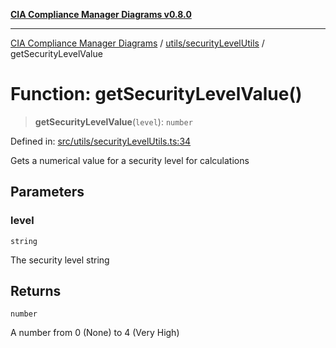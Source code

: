 [**CIA Compliance Manager Diagrams v0.8.0**](../../../README.md)

***

[CIA Compliance Manager Diagrams](../../../modules.md) / [utils/securityLevelUtils](../README.md) / getSecurityLevelValue

# Function: getSecurityLevelValue()

> **getSecurityLevelValue**(`level`): `number`

Defined in: [src/utils/securityLevelUtils.ts:34](https://github.com/Hack23/cia-compliance-manager/blob/ab84d120f6a49e6faf7bc7924811e0da9b635211/src/utils/securityLevelUtils.ts#L34)

Gets a numerical value for a security level for calculations

## Parameters

### level

`string`

The security level string

## Returns

`number`

A number from 0 (None) to 4 (Very High)
